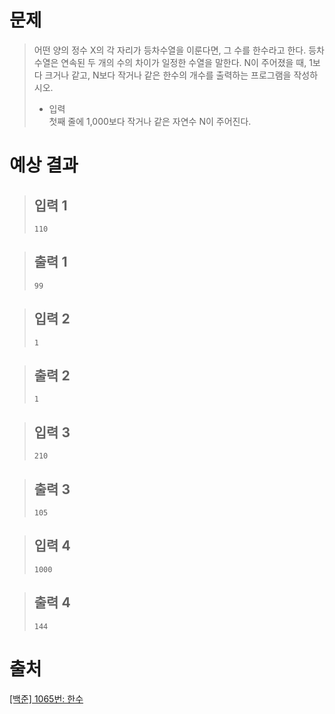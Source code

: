 # 문제
> 어떤 양의 정수 X의 각 자리가 등차수열을 이룬다면, 그 수를 한수라고 한다. 등차수열은 연속된 두 개의 수의 차이가 일정한 수열을 말한다. N이 주어졌을 때, 1보다 크거나 같고, N보다 작거나 같은 한수의 개수를 출력하는 프로그램을 작성하시오. 
> * 입력    
> 첫째 줄에 1,000보다 작거나 같은 자연수 N이 주어진다.

# 예상 결과
  > ## 입력 1
  > ```
  > 110 
  > ```

  > ## 출력 1    
  > ```
  > 99
  > ```

  > ## 입력 2
  > ```
  > 1  
  > ```

  > ## 출력 2
  > ```
  > 1
  > ```

  > ## 입력 3
  > ```
  > 210  
  > ```

  > ## 출력 3
  > ```
  > 105
  > ```

  > ## 입력 4
  > ```
  > 1000
  > ```

  > ## 출력 4
  > ```
  > 144
  > ```

# 출처
[[백준] 1065번: 한수](https://www.acmicpc.net/problem/1065)